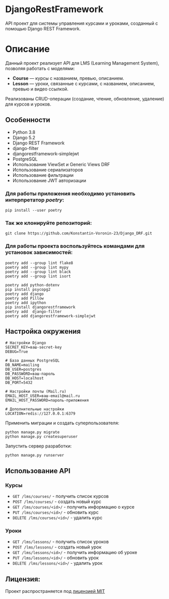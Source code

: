 # DjangoRestFramework

API проект для системы управления курсами и уроками, созданный с помощью Django REST Framework.

# Описание
Данный проект реализует API для LMS (Learning Management System), позволяя работать с моделями:

- **Course** — курсы с названием, превью, описанием.
- **Lesson** — уроки, связанные с курсами, с названием, описанием, превью и видео ссылкой.

Реализованы CRUD-операции (создание, чтение, обновление, удаление) для курсов и уроков.

## Особенности
- Python 3.8
- Django 5.2
- Django REST Framework
- django-filter
- djangorestframework-simplejwt
- PostgreSQL
- Использование ViewSet и Generic Views DRF
- Использование сериализаторов
- Использование фильтрации
- Использование JWT авторизации

### Для работы приложения необходимо установить интерпретатор *poetry*:

```pip install --user poetry```

### Так же клонируйте репозиторий:

```git clone https://github.com/Konstantin-Voronin-23/Django_DRF.git```

### Для работы проекта воспользуйтесь командами для установок зависимостей:

```
poetry add --group lint flake8
poetry add --group lint mypy
poetry add --group lint black
poetry add --group lint isort

poetry add python-dotenv
pip install psycopg2
poetry add django
poetry add Pillow
poetry add ipython
pip install djangorestframework
poetry add  django-filter
poetry add djangorestframework-simplejwt
```
## Настройка окружения

```
# Настройки Django
SECRET_KEY=ваш-secret-key
DEBUG=True

# База данных PostgreSQL
DB_NAME=mailing
DB_USER=postgres
DB_PASSWORD=ваш-пароль
DB_HOST=localhost
DB_PORT=5432

# Настройки почты (Mail.ru)
EMAIL_HOST_USER=ваш-email@mail.ru
EMAIL_HOST_PASSWORD=пароль-приложения

# Дополнительные настройки
LOCATION=redis://127.0.0.1:6379

```

Применить миграции и создать суперпользователя:

```
python manage.py migrate
python manage.py createsuperuser
```


Запустить сервер разработки:

```
python manage.py runserver
```

## Использование API

### Курсы

- `GET /lms/courses/` - получить список курсов
- `POST /lms/courses/` - создать новый курс
- `GET /lms/courses/<id>/` - получить информацию о курсе
- `PUT /lms/courses/<id>/` - обновить курс
- `DELETE /lms/courses/<id>/` - удалить курс

### Уроки

- `GET /lms/lessons/` - получить список уроков
- `POST /lms/lessons/` - создать новый урок
- `GET /lms/lessons/<id>/` - получить информацию об уроке
- `PUT /lms/lessons/<id>/` - обновить урок
- `DELETE /lms/lessons/<id>/` - удалить урок

## Лицензия:

Проект распространяется под [лицензией MIT](LICENSE)
